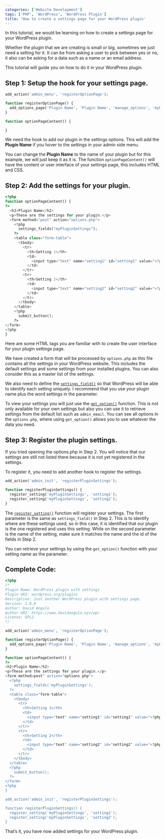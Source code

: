 ```yaml
---
categories: ['Website Development']
tags: ['PHP', 'WordPress', 'WordPress Plugin']
title: 'How to create a settings page for your WordPress plugin'
---
```

In this tutorial, we would be learning on how to create a settings page for your WordPress plugin.

Whether the plugin that we are creating is small or big, sometimes we just need a setting for it. It can be from asking a user to pick between yes or no, it also can be asking for a data such as a name or an email address.

This tutorial will guide you on how to do it in your WordPress plugin.

## Step 1: Setup the hook for your settings page.

```php
add_action('admin_menu', 'registerOptionPage');

function registerOptionPage() {
  add_options_page('Plugin Name', 'Plugin Name', 'manage_options', 'myPluginSettings', 'optionPageContent');
}

function optionPageContent() {

}
```

We need the hook to add our plugin in the settings options. This will add the **Plugin Name** if you hover to the settings in your admin side menu.

You can change the **Plugin Name** to the name of your plugin but for this example, we will just keep it as it is. The function `optionPageContent()` will have the content or user interface of your settings page, this includes HTML and CSS.


## Step 2: Add the settings for your plugin.
```php
<?php
function optionPageContent() {
?>
  <h2>Plugin Name</h2>
  <p>These are the settings for your plugin.</p>
  <form method="post" action="options.php">
    <?php
      settings_fields("myPluginSettings");
    ?>
    <table class="form-table">
      <tbody>
        <tr>
          <th>Setting 1</th>
          <td>
            <input type="text" name="setting1" id="setting1" value="<?php echo get_option('setting1');?>"><br><span class="description"> Enter your description for the setting 1 here.</span>
          </td>
        </tr>
        <tr>
          <th>Setting 2</th>
          <td>
            <input type="text" name="setting2" id="setting2" value="<?php echo get_option('setting2');?>"><br><span class="description"> Enter your description for the setting 2 here.</span>
          </td>
        </tr>
      </tbody>
    </table>
    <?php
      submit_button();
    ?>
</form>
<?php
}
```

Here are some HTML tags you are familiar with to create the user interface for your plugin settings page.

We have created a form that will be processed by `options.php` as this file contains all the settings in your WordPress website. This includes the default settings and some settings from your installed plugins. You can also consider this as a master list of the settings.

We also need to define the [`settings_field()`](https://codex.wordpress.org/Function_Reference/settings_fields) so that WordPress will be able to identify each setting uniquely. I recommend that you use your plugin name plus the word settings in the parameter.

To view your settings you will just use the [`get_option()`](https://developer.wordpress.org/reference/functions/get_option/) function. This is not only available for your own settings but also you can use it to retrieve settings from the default list such as `admin_email`. You can see all options in the `options.php`, where using `get_option()` allows you to use whatever the data you need.

## Step 3: Register the plugin settings.
If you tried opening the options.php in Step 2. You will notice that our settings are still not listed there because it is not yet registered in the settings.

To register it, you need to add another hook to register the settings.

```php
add_action('admin_init', 'registerPluginSettings');

function registerPluginSettings() {
  register_setting('myPluginSettings', 'setting1');
  register_setting('myPluginSettings', 'setting2');
}
```

The [`register_setting()`](https://developer.wordpress.org/reference/functions/register_setting/) function will register your settings. The first parameter is the same as `settings_field()` in Step 2. This is to identify where are these settings used, so in this case, it is identified that our plugin is the one registered and uses this setting. While on the second parameter is the name of the setting, make sure it matches the name and the id of the fields in Step 2.

You can retrieve your settings by using the `get_option()` function with your setting name as the parameter.

## Complete Code:
```php
<?php
/*
Plugin Name: WordPress plugin with settings
Plugin URI: wordpress.org/plugins
Description: Just another WordPress plugin with settings page.
Version: 1.0.0
Author: David Angulo
Author URI: https://www.davidangulo.xyz/wp/
License: GPL2
*/

add_action('admin_menu', 'registerOptionPage');

function registerOptionPage() {
  add_options_page('Plugin Name', 'Plugin Name', 'manage_options', 'myPluginSettings', 'optionPageContent');
}

function optionPageContent() {
?>
<h2>Plugin Name</h2>
<p>These are the settings for your plugin.</p>
<form method=post" action="options.php">
  <?php
    settings_fields('myPluginSettings');
  ?>
  <table class="form-table">
    <tbody>
      <tr>
        <th>Setting 1</th>
        <td>
          <input type="text" name="setting1" id="setting1" value="<?php echo get_option('setting1');?>"><br><span class="description"> Enter your description for the setting 1 here.</span>
        </td>
      </tr>
      <tr>
        <th>Setting 2</th>
        <td>
          <input type="text" name="setting2" id="setting2" value="<?php echo get_option('setting2');?>"><br><span class="description"> Enter your description for the setting 2 here.</span>
        </td>
      </tr>                    
    </tbody>
  </table>
  <?php 
    submit_button();
  ?>
</form>
<?php
}

add_action('admin_init', 'registerPluginSettings');

function registerPluginSettings() {
  register_setting('myPluginSettings', 'setting1');
  register_setting('myPluginSettings', 'setting2');
}
```

That’s it, you have now added settings for your WordPress plugin.
